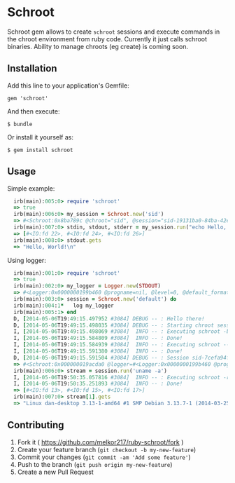 # Schroot

Schroot gem allows to create `schroot` sessions and execute commands in the chroot environment from ruby code.
Currently it just calls schroot binaries.
Ability to manage chroots (eg create) is coming soon.

## Installation

Add this line to your application's Gemfile:

    gem 'schroot'

And then execute:

    $ bundle

Or install it yourself as:

    $ gem install schroot

## Usage

Simple example:
     
```ruby
  irb(main):005:0> require 'schroot'
  => true
  irb(main):006:0> my_session = Schroot.new('sid')
  => #<Schroot:0x8ba789c @chroot="sid", @session="sid-19131ba0-84ba-42e5-a2fb-d2d375d61750", @location="/var/lib/schroot/mount/sid-19131ba0-84ba-42e5-a2fb-d2d375d61750">
  irb(main):007:0> stdin, stdout, stderr = my_session.run("echo Hello, World!")
  => [#<IO:fd 22>, #<IO:fd 24>, #<IO:fd 26>]
  irb(main):008:0> stdout.gets
  => "Hello, World!\n"
```
Using logger:

```ruby
  irb(main):001:0> require 'schroot'
  => true
  irb(main):002:0> my_logger = Logger.new(STDOUT)
  => #<Logger:0x0000000199b460 @progname=nil, @level=0, @default_formatter=#<Logger::Formatter:0x0000000199b438 @datetime_format=nil>, @formatter=nil, @logdev=#<Logger::LogDevice:0x0000000199b3c0 @shift_size=nil, @shift_age=nil, @filename=nil, @dev=#<IO:<STDOUT>>, @mutex=#<Logger::LogDevice::LogDeviceMutex:0x0000000199b370 @mon_owner=nil, @mon_count=0, @mon_mutex=#<Mutex:0x0000000199b2f8>>>>
  irb(main):003:0> session = Schroot.new('default') do
  irb(main):004:1*   log my_logger
  irb(main):005:1> end
  D, [2014-05-06T19:49:15.497952 #3084] DEBUG -- : Hello there!
  D, [2014-05-06T19:49:15.498035 #3084] DEBUG -- : Starting chroot session
  I, [2014-05-06T19:49:15.498069 #3084]  INFO -- : Executing schroot -b -c default
  I, [2014-05-06T19:49:15.584809 #3084]  INFO -- : Done!
  I, [2014-05-06T19:49:15.584939 #3084]  INFO -- : Executing schroot --location -c session:sid-7cefa94f-4bea-4d30-b4a9-d3008c255360
  I, [2014-05-06T19:49:15.591380 #3084]  INFO -- : Done!
  D, [2014-05-06T19:49:15.591504 #3084] DEBUG -- : Session sid-7cefa94f-4bea-4d30-b4a9-d3008c255360 with default started in /var/lib/schroot/mount/sid-7cefa94f-4bea-4d30-b4a9-d3008c255360
  => #<Schroot:0x000000019acda0 @logger=#<Logger:0x0000000199b460 @progname=nil, @level=0, @default_formatter=#<Logger::Formatter:0x0000000199b438 @datetime_format=nil>, @formatter=nil, @logdev=#<Logger::LogDevice:0x0000000199b3c0 @shift_size=nil, @shift_age=nil, @filename=nil, @dev=#<IO:<STDOUT>>, @mutex=#<Logger::LogDevice::LogDeviceMutex:0x0000000199b370 @mon_owner=nil, @mon_count=0, @mon_mutex=#<Mutex:0x0000000199b2f8>>>>, @chroot="default", @session="sid-7cefa94f-4bea-4d30-b4a9-d3008c255360", @location="/var/lib/schroot/mount/sid-7cefa94f-4bea-4d30-b4a9-d3008c255360">
  irb(main):006:0> stream = session.run('uname -a')
  I, [2014-05-06T19:50:35.057816 #3084]  INFO -- : Executing schroot -r -c sid-7cefa94f-4bea-4d30-b4a9-d3008c255360 -- uname -a
  I, [2014-05-06T19:50:35.251893 #3084]  INFO -- : Done!
  => [#<IO:fd 13>, #<IO:fd 15>, #<IO:fd 17>]
  irb(main):007:0> stream[1].gets
  => "Linux dan-desktop 3.13-1-amd64 #1 SMP Debian 3.13.7-1 (2014-03-25) x86_64 GNU/Linux\n"
```

## Contributing

1. Fork it ( https://github.com/melkor217/ruby-schroot/fork )
2. Create your feature branch (`git checkout -b my-new-feature`)
3. Commit your changes (`git commit -am 'Add some feature'`)
4. Push to the branch (`git push origin my-new-feature`)
5. Create a new Pull Request
